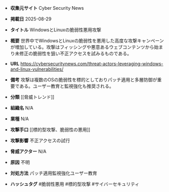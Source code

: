 - **収集元サイト**
Cyber Security News

- **掲載日**
2025-08-29

- **タイトル**
WindowsとLinuxの脆弱性悪用攻撃

- **概要**
世界中でWindowsとLinuxの脆弱性を悪用した高度な攻撃キャンペーンが増加している。攻撃はフィッシングや悪意あるウェブコンテンツから始まり未修正の脆弱性を狙い不正アクセスを試みるものである。

- **URL**
https://cybersecuritynews.com/threat-actors-leveraging-windows-and-linux-vulnerabilities/

- **備考**
攻撃は複数のOSの脆弱性を標的としておりパッチ適用と多層防御が重要である。ユーザー教育と監視強化も推奨される。

- **分類**
[[脅威トレンド]]

- **組織名**
N/A

- **業種**
N/A

- **攻撃手口**
[[標的型攻撃、脆弱性の悪用]]

- **攻撃影響**
不正アクセスの試行

- **脅威アクター**
N/A

- **原因**
不明

- **対処方法**
パッチ適用監視強化ユーザー教育

- **ハッシュタグ**
#脆弱性悪用 #標的型攻撃 #サイバーセキュリティ
